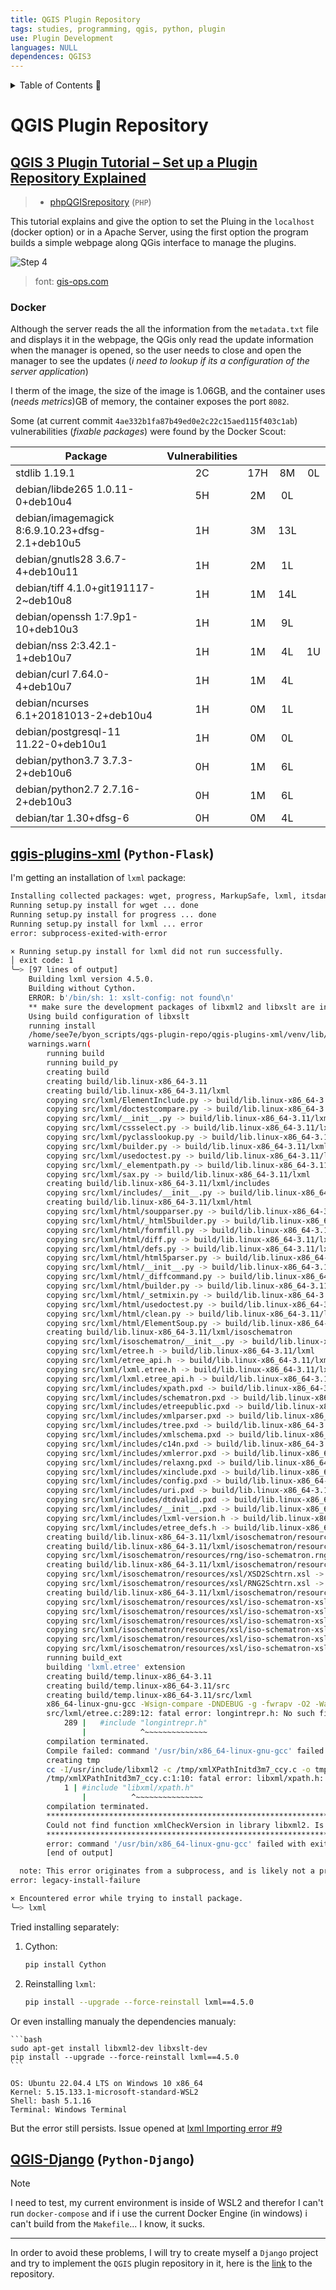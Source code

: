 ```yaml
---
title: QGIS Plugin Repository
tags: studies, programming, qgis, python, plugin
use: Plugin Development
languages: NULL
dependences: QGIS3
---
```


<details> <summary>Table of Contents 🔖</summary>

</details>

# QGIS Plugin Repository

## [QGIS 3 Plugin Tutorial – Set up a Plugin Repository Explained](https://gis-ops.com/qgis-3-plugin-tutorial-set-up-a-plugin-repository-explained/)
> - [phpQGISrepository](https://gitlab.com/GIS-projects/phpQGISrepository) (`PHP`)

This tutorial explains and give the option to set the Pluing in the `localhost` (docker option) or in a Apache Server, using the first option the program builds a simple webpage along QGis interface to manage the plugins.

![Step 4](https://github.com/gis-ops/tutorials/raw/master/qgis/static/img/repo_add.png)
> font: [gis-ops.com](https://gis-ops.com/qgis-3-plugin-tutorial-set-up-a-plugin-repository-explained/)

### Docker

Although the server reads the all the information from the `metadata.txt` file and displays it in the webpage, the QGis only read the update information when the manager is opened, so the user needs to close and open the manager to see the updates (*i need to lookup if its a configuration of the server application*)

I therm of the image, the size of the image is 1.06GB, and the container uses (*needs metrics*)GB of memory, the container exposes the port `8082`.

Some (at current commit `4ae332b1fa87b49ed0e2c22c15aed115f403c1ab`) vulnerabilities (*fixable packages*) were found by the Docker Scout:

|Package|Vulnerabilities||||
|---|:---:|:---:|:---:|:---:|
|stdlib 1.19.1|2C|17H|8M| 0L|
|debian/libde265 1.0.11-0+deb10u4|5H|2M|0L|
|debian/imagemagick 8:6.9.10.23+dfsg-2.1+deb10u5|1H|3M|13L|
|debian/gnutls28 3.6.7-4+deb10u11|1H|2M|1L|
|debian/tiff 4.1.0+git191117-2~deb10u8|1H|1M|14L|
|debian/openssh 1:7.9p1-10+deb10u3|1H|1M|9L|
|debian/nss 2:3.42.1-1+deb10u7|1H|1M|4L|1U|
|debian/curl 7.64.0-4+deb10u7|1H|1M|4L|
|debian/ncurses 6.1+20181013-2+deb10u4|1H|0M|1L|
|debian/postgresql-11 11.22-0+deb10u1|1H|0M|0L|
|debian/python3.7 3.7.3-2+deb10u6|0H|1M|6L|
|debian/python2.7 2.7.16-2+deb10u3|0H|1M|6L||
|debian/tar 1.30+dfsg-6|0H|0M|4L|


## [qgis-plugins-xml](https://github.com/planetfederal/qgis-plugins-xml) (`Python-Flask`)

I'm getting an installation of `lxml` package:

```bash
Installing collected packages: wget, progress, MarkupSafe, lxml, itsdangerous, click, Werkzeug, Jinja2, Flask
Running setup.py install for wget ... done
Running setup.py install for progress ... done
Running setup.py install for lxml ... error
error: subprocess-exited-with-error

× Running setup.py install for lxml did not run successfully.
│ exit code: 1
╰─> [97 lines of output]
    Building lxml version 4.5.0.
    Building without Cython. 
    ERROR: b'/bin/sh: 1: xslt-config: not found\n'
    ** make sure the development packages of libxml2 and libxslt are installed **
    Using build configuration of libxslt
    running install
    /home/see7e/byon_scripts/qgs-plugin-repo/qgis-plugins-xml/venv/lib/python3.11/site-packages/setuptools/command/install.py:34: SetuptoolsDeprecationWarning: setup.py install is deprecated. Use build and pip and other standards-based tools.
    warnings.warn(
        running build
        running build_py
        creating build
        creating build/lib.linux-x86_64-3.11
        creating build/lib.linux-x86_64-3.11/lxml
        copying src/lxml/ElementInclude.py -> build/lib.linux-x86_64-3.11/lxml
        copying src/lxml/doctestcompare.py -> build/lib.linux-x86_64-3.11/lxml
        copying src/lxml/__init__.py -> build/lib.linux-x86_64-3.11/lxml      
        copying src/lxml/cssselect.py -> build/lib.linux-x86_64-3.11/lxml     
        copying src/lxml/pyclasslookup.py -> build/lib.linux-x86_64-3.11/lxml 
        copying src/lxml/builder.py -> build/lib.linux-x86_64-3.11/lxml       
        copying src/lxml/usedoctest.py -> build/lib.linux-x86_64-3.11/lxml    
        copying src/lxml/_elementpath.py -> build/lib.linux-x86_64-3.11/lxml  
        copying src/lxml/sax.py -> build/lib.linux-x86_64-3.11/lxml           
        creating build/lib.linux-x86_64-3.11/lxml/includes                    
        copying src/lxml/includes/__init__.py -> build/lib.linux-x86_64-3.11/lxml/includes
        creating build/lib.linux-x86_64-3.11/lxml/html                        
        copying src/lxml/html/soupparser.py -> build/lib.linux-x86_64-3.11/lxml/html      
        copying src/lxml/html/_html5builder.py -> build/lib.linux-x86_64-3.11/lxml/html   
        copying src/lxml/html/formfill.py -> build/lib.linux-x86_64-3.11/lxml/html        
        copying src/lxml/html/diff.py -> build/lib.linux-x86_64-3.11/lxml/html
        copying src/lxml/html/defs.py -> build/lib.linux-x86_64-3.11/lxml/html
        copying src/lxml/html/html5parser.py -> build/lib.linux-x86_64-3.11/lxml/html     
        copying src/lxml/html/__init__.py -> build/lib.linux-x86_64-3.11/lxml/html        
        copying src/lxml/html/_diffcommand.py -> build/lib.linux-x86_64-3.11/lxml/html    
        copying src/lxml/html/builder.py -> build/lib.linux-x86_64-3.11/lxml/html         
        copying src/lxml/html/_setmixin.py -> build/lib.linux-x86_64-3.11/lxml/html       
        copying src/lxml/html/usedoctest.py -> build/lib.linux-x86_64-3.11/lxml/html      
        copying src/lxml/html/clean.py -> build/lib.linux-x86_64-3.11/lxml/html           
        copying src/lxml/html/ElementSoup.py -> build/lib.linux-x86_64-3.11/lxml/html     
        creating build/lib.linux-x86_64-3.11/lxml/isoschematron 
        copying src/lxml/isoschematron/__init__.py -> build/lib.linux-x86_64-3.11/lxml/isoschematron
        copying src/lxml/etree.h -> build/lib.linux-x86_64-3.11/lxml
        copying src/lxml/etree_api.h -> build/lib.linux-x86_64-3.11/lxml
        copying src/lxml/lxml.etree.h -> build/lib.linux-x86_64-3.11/lxml     
        copying src/lxml/lxml.etree_api.h -> build/lib.linux-x86_64-3.11/lxml 
        copying src/lxml/includes/xpath.pxd -> build/lib.linux-x86_64-3.11/lxml/includes  
        copying src/lxml/includes/schematron.pxd -> build/lib.linux-x86_64-3.11/lxml/includes
        copying src/lxml/includes/etreepublic.pxd -> build/lib.linux-x86_64-3.11/lxml/includes
        copying src/lxml/includes/xmlparser.pxd -> build/lib.linux-x86_64-3.11/lxml/includes 
        copying src/lxml/includes/tree.pxd -> build/lib.linux-x86_64-3.11/lxml/includes       
        copying src/lxml/includes/xmlschema.pxd -> build/lib.linux-x86_64-3.11/lxml/includes 
        copying src/lxml/includes/c14n.pxd -> build/lib.linux-x86_64-3.11/lxml/includes   
        copying src/lxml/includes/xmlerror.pxd -> build/lib.linux-x86_64-3.11/lxml/includes  
        copying src/lxml/includes/relaxng.pxd -> build/lib.linux-x86_64-3.11/lxml/includes
        copying src/lxml/includes/xinclude.pxd -> build/lib.linux-x86_64-3.11/lxml/includes  
        copying src/lxml/includes/config.pxd -> build/lib.linux-x86_64-3.11/lxml/includes 
        copying src/lxml/includes/uri.pxd -> build/lib.linux-x86_64-3.11/lxml/includes    
        copying src/lxml/includes/dtdvalid.pxd -> build/lib.linux-x86_64-3.11/lxml/includes
        copying src/lxml/includes/__init__.pxd -> build/lib.linux-x86_64-3.11/lxml/includes  
        copying src/lxml/includes/lxml-version.h -> build/lib.linux-x86_64-3.11/lxml/includes
        copying src/lxml/includes/etree_defs.h -> build/lib.linux-x86_64-3.11/lxml/includes  
        creating build/lib.linux-x86_64-3.11/lxml/isoschematron/resources     
        creating build/lib.linux-x86_64-3.11/lxml/isoschematron/resources/rng 
        copying src/lxml/isoschematron/resources/rng/iso-schematron.rng -> build/lib.linux-x86_64-3.11/lxml/isoschematron/resources/rng
        creating build/lib.linux-x86_64-3.11/lxml/isoschematron/resources/xsl 
        copying src/lxml/isoschematron/resources/xsl/XSD2Schtrn.xsl -> build/lib.linux-x86_64-3.11/lxml/isoschematron/resources/xsl
        copying src/lxml/isoschematron/resources/xsl/RNG2Schtrn.xsl -> build/lib.linux-x86_64-3.11/lxml/isoschematron/resources/xsl
        creating build/lib.linux-x86_64-3.11/lxml/isoschematron/resources/xsl/iso-schematron-xslt1
        copying src/lxml/isoschematron/resources/xsl/iso-schematron-xslt1/iso_svrl_for_xslt1.xsl -> build/lib.linux-x86_64-3.11/lxml/isoschematron/resources/xsl/iso-schematron-xslt1                                         
        copying src/lxml/isoschematron/resources/xsl/iso-schematron-xslt1/iso_dsdl_include.xsl -> build/lib.linux-x86_64-3.11/lxml/isoschematron/resources/xsl/iso-schematron-xslt1                                           
        copying src/lxml/isoschematron/resources/xsl/iso-schematron-xslt1/iso_schematron_message.xsl -> build/lib.linux-x86_64-3.11/lxml/isoschematron/resources/xsl/iso-schematron-xslt1                                     
        copying src/lxml/isoschematron/resources/xsl/iso-schematron-xslt1/iso_abstract_expand.xsl -> build/lib.linux-x86_64-3.11/lxml/isoschematron/resources/xsl/iso-schematron-xslt1                                        
        copying src/lxml/isoschematron/resources/xsl/iso-schematron-xslt1/iso_schematron_skeleton_for_xslt1.xsl -> build/lib.linux-x86_64-3.11/lxml/isoschematron/resources/xsl/iso-schematron-xslt1
        copying src/lxml/isoschematron/resources/xsl/iso-schematron-xslt1/readme.txt -> build/lib.linux-x86_64-3.11/lxml/isoschematron/resources/xsl/iso-schematron-xslt1
        running build_ext
        building 'lxml.etree' extension
        creating build/temp.linux-x86_64-3.11
        creating build/temp.linux-x86_64-3.11/src
        creating build/temp.linux-x86_64-3.11/src/lxml
        x86_64-linux-gnu-gcc -Wsign-compare -DNDEBUG -g -fwrapv -O2 -Wall -g -fstack-protector-strong -Wformat -Werror=format-security -g -fwrapv -O2 -g -fstack-protector-strong -Wformat -Werror=format-security -Wdate-time -D_FORTIFY_SOURCE=2 -fPIC -DCYTHON_CLINE_IN_TRACEBACK=0 -Isrc -Isrc/lxml/includes -I/home/see7e/byon_scripts/qgs-plugin-repo/qgis-plugins-xml/venv/include -I/usr/include/python3.11 -c src/lxml/etree.c -o build/temp.linux-x86_64-3.11/src/lxml/etree.o -w
        src/lxml/etree.c:289:12: fatal error: longintrepr.h: No such file or directory
            289 |   #include "longintrepr.h"
                |            ^~~~~~~~~~~~~~~
        compilation terminated.
        Compile failed: command '/usr/bin/x86_64-linux-gnu-gcc' failed with exit code 1
        creating tmp
        cc -I/usr/include/libxml2 -c /tmp/xmlXPathInitd3m7_ccy.c -o tmp/xmlXPathInitd3m7_ccy.o
        /tmp/xmlXPathInitd3m7_ccy.c:1:10: fatal error: libxml/xpath.h: No such file or directory
            1 | #include "libxml/xpath.h"
                |          ^~~~~~~~~~~~~~~~
        compilation terminated.
        *********************************************************************************
        Could not find function xmlCheckVersion in library libxml2. Is libxml2 installed?
        *********************************************************************************
        error: command '/usr/bin/x86_64-linux-gnu-gcc' failed with exit code 1
        [end of output]

  note: This error originates from a subprocess, and is likely not a problem with pip.
error: legacy-install-failure

× Encountered error while trying to install package.
╰─> lxml
```

Tried installing separately:

1.  Cython:
    
    ```bash
    pip install Cython
    ```
    
2.  Reinstalling `lxml`:
    
    ```bash
    pip install --upgrade --force-reinstall lxml==4.5.0
    ```

Or even installing manualy the dependencies manualy:

    ```bash
    sudo apt-get install libxml2-dev libxslt-dev
    pip install --upgrade --force-reinstall lxml==4.5.0
    ```

    OS: Ubuntu 22.04.4 LTS on Windows 10 x86_64
    Kernel: 5.15.133.1-microsoft-standard-WSL2
    Shell: bash 5.1.16
    Terminal: Windows Terminal

But the error still persists. Issue opened at [lxml Importing error #9](https://github.com/planetfederal/qgis-plugins-xml/issues/9)


## [QGIS-Django](https://github.com/qgis/QGIS-Django) (`Python-Django`)

> [!NOTE]
> I need to test, my current environment is inside of WSL2 and therefor I can't run `docker-compose` and if i use the current Docker Engine (in windows) i can't build from the `Makefile`... I know, it sucks.

---

In order to avoid these problems, I will try to create myself a `Django` project and try to implement the `QGIS` plugin repository in it, here is the [link](https://github.com/see7e/light-QGIS-plugin-repo) to the repository.